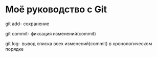  # Моё руководство с Git
 git add- сохранение
 
 git commit- фиксация изменений(commit)

 git log- вывод списка всех изменений(commit) в хронологическом порядке
